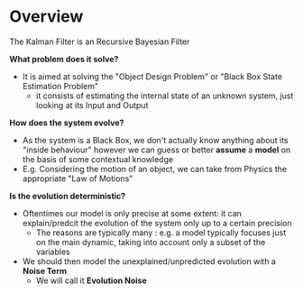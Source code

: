 
# Overview 

The Kalman Filter is an Recursive Bayesian Filter 

**What problem does it solve?**

- It is aimed at solving the "Object Design Problem" or "Black Box State Estimation Problem" 
  - it consists of estimating the internal state of an unknown system, just looking at its Input and Output 


**How does the system evolve?**

- As the system is a Black Box, we don't actually know anything about its "inside behaviour" however we can guess or better **assume** a **model** on the basis of some contextual knowledge 
- E.g. Considering the motion of an object, we can take from Physics the appropriate "Law of Motions" 


**Is the evolution deterministic?**

- Oftentimes our model is only precise at some extent: it can explain/predcit the evolution of the system only up to a certain precision
  - The reasons are typically many : e.g. a model typically focuses just on the main dynamic, taking into account only a subset of the variables 
- We should then model the unexplained/unpredicted evolution with a **Noise Term** 
  - We will call it **Evolution Noise** 


